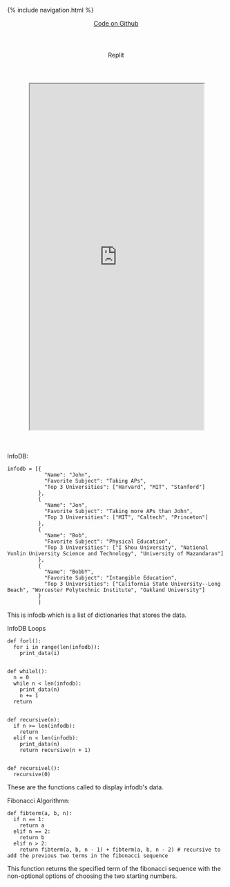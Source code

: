 {% include navigation.html %}


<div class="container py-4">
    <header class="pb-3 mb-4 border-bottom border-primary text-dark">
        <span class="fs-4"><a href="https://github.com/aidanywu/apcsptri3/">Code on Github</a></span>
    </header>
    <header class="pb-3 mb-4 border-bottom border-primary text-dark">
        <span class="fs-4">Replit</span>
    </header>
    <div class="row justify-content-center" style="margin: 10%;">
        <iframe height="800px" width="100%" src="https://repl.it/@aidanywu/apcsptri3?lite=true"></iframe>
    </div>
</div>


InfoDB:
```
infodb = [{
            "Name": "John",
            "Favorite Subject": "Taking APs",
            "Top 3 Universities": ["Harvard", "MIT", "Stanford"]
          },
          {
            "Name": "Jon",
            "Favorite Subject": "Taking more APs than John",
            "Top 3 Universities": ["MIT", "Caltech", "Princeton"]
          },
          {
            "Name": "Bob",
            "Favorite Subject": "Physical Education",
            "Top 3 Universities": ["I Shou University", "National Yunlin University Science and Technology", "University of Mazandaran"]
          },
          {
            "Name": "BobbY",
            "Favorite Subject": "Intangible Education",
            "Top 3 Universities": ["California State University--Long Beach", "Worcester Polytechnic Institute", "Oakland University"]
          }
          ]
```
This is infodb which is a list of dictionaries that stores the data.

InfoDB Loops
```
def forl():
  for i in range(len(infodb)):
    print_data(i)


def whilel():
  n = 0
  while n < len(infodb):
    print_data(n)
    n += 1
  return


def recursive(n):
  if n >= len(infodb):
    return
  elif n < len(infodb):
    print_data(n)
    return recursive(n + 1)


def recursivel():
  recursive(0)
```
These are the functions called to display infodb's data.


Fibonacci Algorithmn:
```
def fibterm(a, b, n):
  if n == 1:
    return a
  elif n == 2:
    return b
  elif n > 2:
    return fibterm(a, b, n - 1) + fibterm(a, b, n - 2) # recursive to add the previous two terms in the fibonacci sequence
```
This function returns the specified term of the fibonacci sequence with the non-optional options of choosing the two starting numbers.
